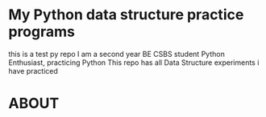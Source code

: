 # My Python data structure practice programs
this is a test py  repo
I am a second year BE CSBS student Python Enthusiast, practicing Python
This repo has all Data Structure experiments i have practiced
# ABOUT 
